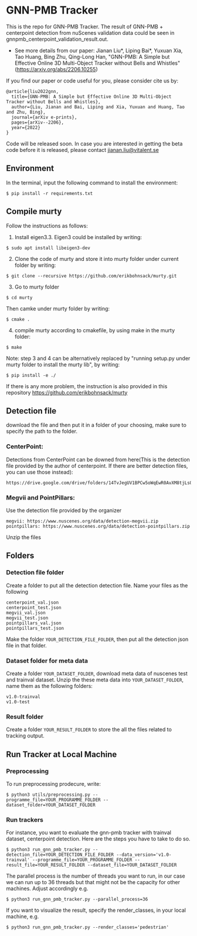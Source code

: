 # GNN-PMB Tracker

This is the repo for GNN-PMB Tracker. The result of GNN-PMB + centerpoint detection from nuScenes validation data could be seen in gnnpmb_centerpoint_validation_result.out.

* See more details from our paper: Jianan Liu*, Liping Bai*, Yuxuan Xia, Tao Huang, Bing Zhu, Qing-Long Han, "GNN-PMB: A Simple but Effective Online 3D Multi-Object Tracker without Bells and Whistles" (https://arxiv.org/abs/2206.10255)


If you find our paper or code useful for you, please consider cite us by:
```
@article{liu2022gnn,
  title={GNN-PMB: A Simple but Effective Online 3D Multi-Object Tracker without Bells and Whistles},
  author={Liu, Jianan and Bai, Liping and Xia, Yuxuan and Huang, Tao and Zhu, Bing},
  journal={arXiv e-prints},
  pages={arXiv--2206},
  year={2022}
}
```

Code will be released soon. In case you are interested in getting the beta code before it is released, please contact jianan.liu@vitalent.se





## Environment
In the terminal, input the following command to install the environment: 
```
$ pip install -r requirements.txt
```

## Compile murty
Follow the instructions as follows:

1. Install eigen3.3. 
Eigen3 could be installed by writing:
```
$ sudo apt install libeigen3-dev
```

2. Clone the code of murty and store it into murty folder under current folder by writing:
```
$ git clone --recursive https://github.com/erikbohnsack/murty.git
```

3. Go to murty folder
```
$ cd murty
```

Then camke under murty folder by writing:
```
$ cmake .
```

4. compile murty according to cmakefile, by using make in the murty folder:
```
$ make
```

Note: step 3 and 4 can be alternatively replaced by "running setup.py under murty folder to install the murty lib", by writing:
```
$ pip install -e ./
```

If there is any more problem, the instruction is also provided in this repository https://github.com/erikbohnsack/murty



## Detection file
download the file and then put it in a folder of your choosing, make sure to specify the path to the folder.

### CenterPoint: 
Detections from CenterPoint can be downed from here(This is the detection file provided by the author of centerpoint. If there are better detection files, you can use those instead):
```
https://drive.google.com/drive/folders/14TvJegUV1BPCw5oWqEwR0AvXM8tjLsQt
```

### Megvii and PointPillars: 
Use the detection file provided by the organizer
```
megvii: https://www.nuscenes.org/data/detection-megvii.zip
pointpillars: https://www.nuscenes.org/data/detection-pointpillars.zip
```
Unzip the files



## Folders

### Detection file folder
Create a folder to put all the detection detection file. Name your files as the following
```
centerpoint_val.json
centerpoint_test.json
megvii_val.json
megvii_test.json
pointpillars_val.json
pointpillars_test.json
```
Make the folder `YOUR_DETECTION_FILE_FOLDER`, then put all the detection json file in that folder.

### Dataset folder for meta data
Create a folder `YOUR_DATASET_FOLDER`, download meta data of nuscenes test and trainval dataset. Unzip the these meta data into `YOUR_DATASET_FOLDER`, name them as the following folders:
```
v1.0-trainval
v1.0-test
```

### Result folder
Create a folder `YOUR_RESULT_FOLDER` to store the all the files related to tracking output.



## Run Tracker at Local Machine

### Preprocessing

To run preprocessing prodecure, write:
```
$ python3 utils/preprocessing.py --programme_file=YOUR_PROGRAMME_FOLDER --dataset_folder=YOUR_DATASET_FOLDER
```

### Run trackers
For instance, you want to evaluate the gnn-pmb tracker with trainval dataset, centerpoint detection. Here are the steps you have to take to do so.

```
$ python3 run_gnn_pmb_tracker.py --detection_file=YOUR_DETECTION_FILE_FOLDER --data_version='v1.0-trainval' --programme_file=YOUR_PROGRAMME_FOLDER --result_file=YOUR_RESULT_FOLDER --dataset_file=YOUR_DATASET_FOLDER
```

The parallel process is the number of threads you want to run, in our case we can run up to 36 threads but that might not be the capacity for other machines. Adjust accordingly e.g.
```
$ python3 run_gnn_pmb_tracker.py --parallel_process=36
```

If you want to visualize the result, specify the render_classes, in your local machine, e.g.
```
$ python3 run_gnn_pmb_tracker.py --render_classes='pedestrian'
```
